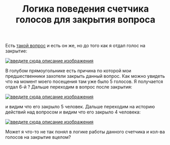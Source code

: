 ﻿---
title: "Логика поведения счетчика голосов для закрытия вопроса"
se.owner.user_id: 238742
se.owner.display_name: "Andrew"
se.owner.link: "https://ru.meta.stackoverflow.com/users/238742/andrew"
se.link: "https://ru.meta.stackoverflow.com/questions/11421/%d0%9b%d0%be%d0%b3%d0%b8%d0%ba%d0%b0-%d0%bf%d0%be%d0%b2%d0%b5%d0%b4%d0%b5%d0%bd%d0%b8%d1%8f-%d1%81%d1%87%d0%b5%d1%82%d1%87%d0%b8%d0%ba%d0%b0-%d0%b3%d0%be%d0%bb%d0%be%d1%81%d0%be%d0%b2-%d0%b4%d0%bb%d1%8f-%d0%b7%d0%b0%d0%ba%d1%80%d1%8b%d1%82%d0%b8%d1%8f-%d0%b2%d0%be%d0%bf%d1%80%d0%be%d1%81%d0%b0"
se.question_id: 11421
se.post_type: question
---
<p>Есть <a href="https://ru.stackoverflow.com/questions/1253523/parallel-foreach">такой вопрос</a> и есть он же, но до того как я отдал голос на закрытие:</p>
<p><a href="https://i.stack.imgur.com/RCofT.jpg" rel="nofollow noreferrer"><img src="https://i.stack.imgur.com/RCofT.jpg" alt="введите сюда описание изображения" /></a></p>
<p>В голубом прямоугольнике есть причина по которой мои предшественники захотели закрыть данный вопрос. Как можно увидеть что на момент моего посещения там уже было 5 голосов. Я получается отдал 6-й ? Дальше переходим в вопрос после закрытия:</p>
<p><a href="https://i.stack.imgur.com/IuY67.png" rel="nofollow noreferrer"><img src="https://i.stack.imgur.com/IuY67.png" alt="введите сюда описание изображения" /></a></p>
<p>и видим что его закрыло 5 человек. Дальше переходим на историю действий над вопросом и видим что его закрыло 4 человека:</p>
<p><a href="https://i.stack.imgur.com/9xoG1.png" rel="nofollow noreferrer"><img src="https://i.stack.imgur.com/9xoG1.png" alt="введите сюда описание изображения" /></a></p>
<p>Может я что-то не так понял в логике работы данного счетчика и кол-ва голосов на закрытие вцелом?</p>
